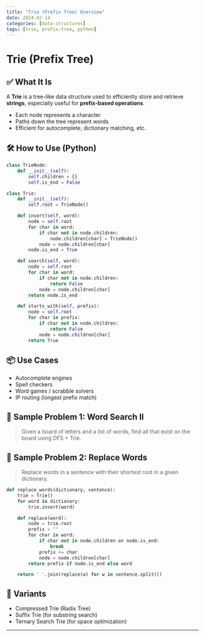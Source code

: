 ```yaml
---
title: "Trie (Prefix Tree) Overview"
date: 2024-02-14
categories: [data-structures]
tags: [trie, prefix-tree, python]
---
```


# Trie (Prefix Tree)

## ✅ What It Is
A **Trie** is a tree-like data structure used to efficiently store and retrieve **strings**, especially useful for **prefix-based operations**.

- Each node represents a character
- Paths down the tree represent words
- Efficient for autocomplete, dictionary matching, etc.

## 🛠️ How to Use (Python)
```python
class TrieNode:
    def __init__(self):
        self.children = {}
        self.is_end = False

class Trie:
    def __init__(self):
        self.root = TrieNode()

    def insert(self, word):
        node = self.root
        for char in word:
            if char not in node.children:
                node.children[char] = TrieNode()
            node = node.children[char]
        node.is_end = True

    def search(self, word):
        node = self.root
        for char in word:
            if char not in node.children:
                return False
            node = node.children[char]
        return node.is_end

    def starts_with(self, prefix):
        node = self.root
        for char in prefix:
            if char not in node.children:
                return False
            node = node.children[char]
        return True
```

## 📦 Use Cases
- Autocomplete engines
- Spell checkers
- Word games / scrabble solvers
- IP routing (longest prefix match)

## 📘 Sample Problem 1: Word Search II
> Given a board of letters and a list of words, find all that exist on the board using DFS + Trie.

## 📘 Sample Problem 2: Replace Words
> Replace words in a sentence with their shortest root in a given dictionary.

```python
def replace_words(dictionary, sentence):
    trie = Trie()
    for word in dictionary:
        trie.insert(word)

    def replace(word):
        node = trie.root
        prefix = ""
        for char in word:
            if char not in node.children or node.is_end:
                break
            prefix += char
            node = node.children[char]
        return prefix if node.is_end else word

    return ' '.join(replace(w) for w in sentence.split())
```

## 🔁 Variants
- Compressed Trie (Radix Tree)
- Suffix Trie (for substring search)
- Ternary Search Trie (for space optimization)

---
